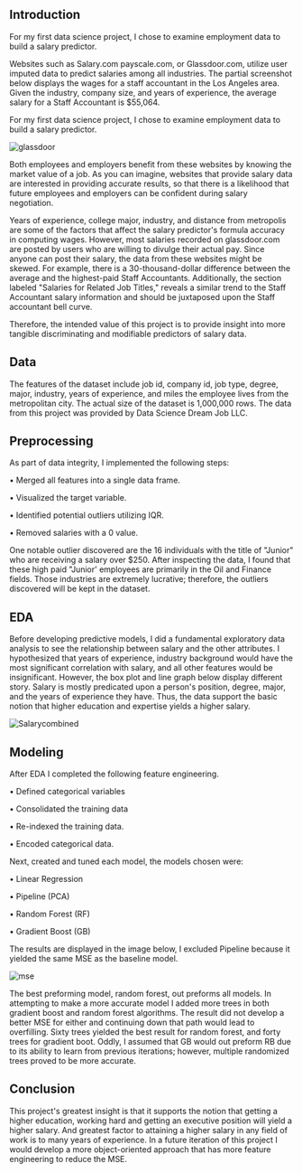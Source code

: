 ## Introduction 
 
For my first data science project, I chose to examine employment data to build a salary predictor.  
 
Websites such as Salary.com payscale.com, or Glassdoor.com, utilize user imputed data to predict salaries among all industries. The partial screenshot below displays the wages for a staff accountant in the Los Angeles area. Given the industry, company size, and years of experience, the average salary for a Staff Accountant is $55,064.  

For my first data science project, I chose to examine employment data to build a salary predictor.  

![glassdoor](https://user-images.githubusercontent.com/58884061/77726559-6f94ae00-6fb5-11ea-876f-89caf7699fb3.png)

Both employees and employers benefit from these websites by knowing the market value of a job. As you can imagine, websites that provide salary data are interested in providing accurate results, so that there is a likelihood that future employees and employers can be confident during salary negotiation.
 
Years of experience, college major, industry, and distance from metropolis are some of the factors that affect the salary predictor's formula accuracy in computing wages. However, most salaries recorded on glassdoor.com are posted by users who are willing to divulge their actual pay. Since anyone can post their salary, the data from these websites might be skewed. For example, there is a 30-thousand-dollar difference between the average and the highest-paid Staff Accountants. Additionally, the section labeled "Salaries for Related Job Titles," reveals a similar trend to the Staff Accountant salary information and should be juxtaposed upon the Staff accountant bell curve.
 
Therefore, the intended value of this project is to provide insight into more tangible discriminating and modifiable predictors of salary data.

## Data

The features of the dataset include job id, company id, job type, degree, major, industry, years of experience, and miles the employee lives from the metropolitan city. The actual size of the dataset is 1,000,000 rows. The data from this project was provided by Data Science Dream Job LLC.

## Preprocessing 

As part of data integrity, I implemented the following steps:

•	Merged all features into a single data frame. 

•	Visualized the target variable. 

•	Identified potential outliers utilizing IQR. 

•	Removed salaries with a 0 value. 

One notable outlier discovered are the 16 individuals with the title of "Junior" who are receiving a salary over $250. After inspecting the data, I found that these high paid "Junior' employees are primarily in the Oil and Finance fields. Those industries are extremely lucrative; therefore, the outliers discovered will be kept in the dataset.

## EDA 

Before developing predictive models, I did a fundamental exploratory data analysis to see the relationship between salary and the other attributes. I hypothesized that years of experience, industry background would have the most significant correlation with salary, and all other features would be insignificant. However, the box plot and line graph below display different story. Salary is mostly predicated upon a person's position, degree, major, and the years of experience they have. Thus, the data support the basic notion that higher education and expertise yields a higher salary. 

![Salarycombined](https://user-images.githubusercontent.com/58884061/77728482-d3b97100-6fb9-11ea-94e7-4c71f3e58bb7.PNG)

## Modeling

After EDA I completed the following feature engineering.

•	Defined categorical variables 

•	Consolidated the training data 

•	Re-indexed the training data.

•	Encoded categorical data. 

Next, created and tuned each model, the models chosen were: 

•	Linear Regression

•	Pipeline (PCA) 

•	Random Forest (RF)

•	Gradient Boost (GB)

The results are displayed in the image below, I excluded Pipeline because it yielded the same MSE as the baseline model. 

![mse](https://user-images.githubusercontent.com/58884061/77728018-cd76c500-6fb8-11ea-98e7-f50dfedfff2a.png)

The best preforming model, random forest, out preforms all models.  In attempting to make a more accurate model I added more trees in both gradient boost and random forest algorithms. The result did not develop a better MSE for either and continuing down that path would lead to overfilling. Sixty trees yielded the best result for random forest, and forty trees for gradient boot. Oddly, I assumed that GB would out preform RB due to its ability to learn from previous iterations; however, multiple randomized trees proved to be more accurate.  

## Conclusion

This project's greatest insight is that it supports the notion that getting a higher education, working hard and getting an executive position will yield a higher salary. And greatest factor to attaining a higher salary in any field of work is to many years of experience. In a future iteration of this project I would develop a more object-oriented approach that has more feature engineering to reduce the MSE. 

